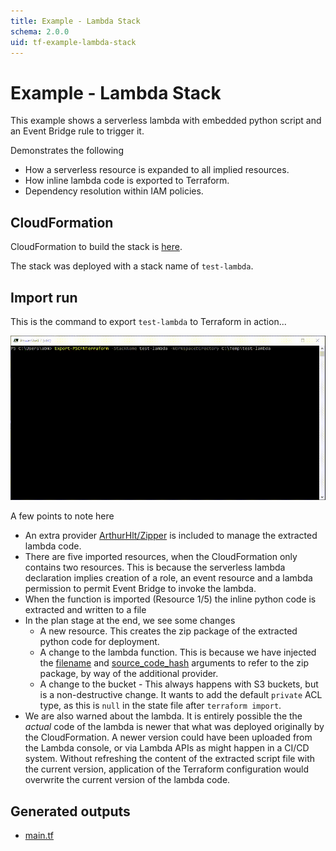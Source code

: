 ```yaml
---
title: Example - Lambda Stack
schema: 2.0.0
uid: tf-example-lambda-stack
---
```


# Example - Lambda Stack

This example shows a serverless lambda with embedded python script and an Event Bridge rule to trigger it.

Demonstrates the following
* How a serverless resource is expanded to all implied resources.
* How inline lambda code is exported to Terraform.
* Dependency resolution within IAM policies.

## CloudFormation

CloudFormation to build the stack is [here](./cloudformation.md).

The stack was deployed with a stack name of `test-lambda`.

## Import run

This is the command to export `test-lambda` to Terraform in action...

![Running](../../../../images/tf-lambda-import.gif)

A few points to note here

* An extra provider [ArthurHlt/Zipper](https://registry.terraform.io/providers/ArthurHlt/zipper/latest) is included to manage the extracted lambda code.
* There are five imported resources, when the CloudFormation only contains two resources. This is because the serverless lambda declaration implies creation of a role, an event resource and a lambda permission to permit Event Bridge to invoke the lambda.
* When the function is imported (Resource 1/5) the inline python code is extracted and written to a file
* In the plan stage at the end, we see some changes
    * A new resource. This creates the zip package of the extracted python code for deployment.
    * A change to the lambda function. This is because we have injected the [filename](https://registry.terraform.io/providers/hashicorp/aws/latest/docs/resources/lambda_function#filename) and [source_code_hash](https://registry.terraform.io/providers/hashicorp/aws/latest/docs/resources/lambda_function#source_code_hash) arguments to refer to the zip package, by way of the additional provider.
    * A change to the bucket - This always happens with S3 buckets, but is a non-destructive change. It wants to add the default `private` ACL type, as this is `null` in the state file after `terraform import`.
* We are also warned about the lambda. It is entirely possible the the *actual* code of the lambda is newer that what was deployed originally by the CloudFormation. A newer version could have been uploaded from the Lambda console, or via Lambda APIs as might happen in a CI/CD system. Without refreshing the content of the extracted script file with the current version, application of the Terraform configuration would overwrite the current version of the lambda code.

## Generated outputs

* [main.tf](./hcl.md)

